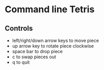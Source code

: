# Command line Tetris

## Controls
* left/right/down arrow keys to move piece
* up arrow key to rotate piece clockwise
* space bar to drop piece
* c to swap pieces out
* q to quit